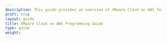 ```yaml
---
description: This guide provides an overview of VMware Cloud on AWS for developers who want to extend, integrate, and automate their public and hybrid cloud solutions.
draft: true
layout: guide
title: VMware Cloud on AWS Programming Guide
type: guide
weight:
---
```

